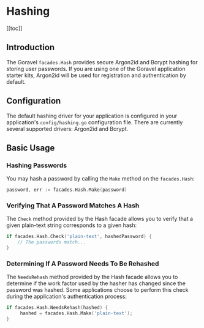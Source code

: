 # Hashing

[[toc]]

## Introduction

The Goravel `facades.Hash` provides secure Argon2id and Bcrypt hashing for storing user passwords. If you are using one of the Goravel application starter kits, Argon2id will be used for registration and authentication by default.

## Configuration

The default hashing driver for your application is configured in your application's `config/hashing.go` configuration file. There are currently several supported drivers: Argon2id and Bcrypt.

## Basic Usage

### Hashing Passwords

You may hash a password by calling the `Make` method on the `facades.Hash`:

```go
password, err := facades.Hash.Make(password)
```

### Verifying That A Password Matches A Hash

The `Check` method provided by the Hash facade allows you to verify that a given plain-text string corresponds to a given hash:

```go
if facades.Hash.Check('plain-text', hashedPassword) {
    // The passwords match...
}
```

### Determining If A Password Needs To Be Rehashed

The `NeedsRehash` method provided by the Hash facade allows you to determine if the work factor used by the hasher has changed since the password was hashed. Some applications choose to perform this check during the application's authentication process:

```go
if facades.Hash.NeedsRehash(hashed) {
     hashed = facades.Hash.Make('plain-text');
}
```

<CommentService/>